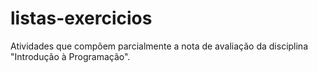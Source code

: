 # listas-exercicios
Atividades que compõem parcialmente a nota de avaliação da disciplina "Introdução à Programação".
